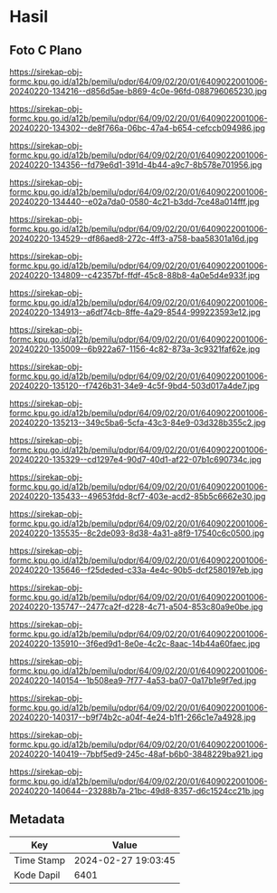 # Hasil

## Foto C Plano

https://sirekap-obj-formc.kpu.go.id/a12b/pemilu/pdpr/64/09/02/20/01/6409022001006-20240220-134216--d856d5ae-b869-4c0e-96fd-088796065230.jpg

https://sirekap-obj-formc.kpu.go.id/a12b/pemilu/pdpr/64/09/02/20/01/6409022001006-20240220-134302--de8f766a-06bc-47a4-b654-cefccb094986.jpg

https://sirekap-obj-formc.kpu.go.id/a12b/pemilu/pdpr/64/09/02/20/01/6409022001006-20240220-134356--fd79e6d1-391d-4b44-a9c7-8b578e701956.jpg

https://sirekap-obj-formc.kpu.go.id/a12b/pemilu/pdpr/64/09/02/20/01/6409022001006-20240220-134440--e02a7da0-0580-4c21-b3dd-7ce48a014fff.jpg

https://sirekap-obj-formc.kpu.go.id/a12b/pemilu/pdpr/64/09/02/20/01/6409022001006-20240220-134529--df86aed8-272c-4ff3-a758-baa58301a16d.jpg

https://sirekap-obj-formc.kpu.go.id/a12b/pemilu/pdpr/64/09/02/20/01/6409022001006-20240220-134809--c42357bf-ffdf-45c8-88b8-4a0e5d4e933f.jpg

https://sirekap-obj-formc.kpu.go.id/a12b/pemilu/pdpr/64/09/02/20/01/6409022001006-20240220-134913--a6df74cb-8ffe-4a29-8544-999223593e12.jpg

https://sirekap-obj-formc.kpu.go.id/a12b/pemilu/pdpr/64/09/02/20/01/6409022001006-20240220-135009--6b922a67-1156-4c82-873a-3c9321faf62e.jpg

https://sirekap-obj-formc.kpu.go.id/a12b/pemilu/pdpr/64/09/02/20/01/6409022001006-20240220-135120--f7426b31-34e9-4c5f-9bd4-503d017a4de7.jpg

https://sirekap-obj-formc.kpu.go.id/a12b/pemilu/pdpr/64/09/02/20/01/6409022001006-20240220-135213--349c5ba6-5cfa-43c3-84e9-03d328b355c2.jpg

https://sirekap-obj-formc.kpu.go.id/a12b/pemilu/pdpr/64/09/02/20/01/6409022001006-20240220-135329--cd1297e4-90d7-40d1-af22-07b1c690734c.jpg

https://sirekap-obj-formc.kpu.go.id/a12b/pemilu/pdpr/64/09/02/20/01/6409022001006-20240220-135433--49653fdd-8cf7-403e-acd2-85b5c6662e30.jpg

https://sirekap-obj-formc.kpu.go.id/a12b/pemilu/pdpr/64/09/02/20/01/6409022001006-20240220-135535--8c2de093-8d38-4a31-a8f9-17540c6c0500.jpg

https://sirekap-obj-formc.kpu.go.id/a12b/pemilu/pdpr/64/09/02/20/01/6409022001006-20240220-135646--f25deded-c33a-4e4c-90b5-dcf2580197eb.jpg

https://sirekap-obj-formc.kpu.go.id/a12b/pemilu/pdpr/64/09/02/20/01/6409022001006-20240220-135747--2477ca2f-d228-4c71-a504-853c80a9e0be.jpg

https://sirekap-obj-formc.kpu.go.id/a12b/pemilu/pdpr/64/09/02/20/01/6409022001006-20240220-135910--3f6ed9d1-8e0e-4c2c-8aac-14b44a60faec.jpg

https://sirekap-obj-formc.kpu.go.id/a12b/pemilu/pdpr/64/09/02/20/01/6409022001006-20240220-140154--1b508ea9-7f77-4a53-ba07-0a17b1e9f7ed.jpg

https://sirekap-obj-formc.kpu.go.id/a12b/pemilu/pdpr/64/09/02/20/01/6409022001006-20240220-140317--b9f74b2c-a04f-4e24-b1f1-266c1e7a4928.jpg

https://sirekap-obj-formc.kpu.go.id/a12b/pemilu/pdpr/64/09/02/20/01/6409022001006-20240220-140419--7bbf5ed9-245c-48af-b6b0-3848229ba921.jpg

https://sirekap-obj-formc.kpu.go.id/a12b/pemilu/pdpr/64/09/02/20/01/6409022001006-20240220-140644--23288b7a-21bc-49d8-8357-d6c1524cc21b.jpg


## Metadata

| Key        | Value               |
| ---------- | ------------------- |
| Time Stamp | 2024-02-27 19:03:45 |
| Kode Dapil | 6401                |



